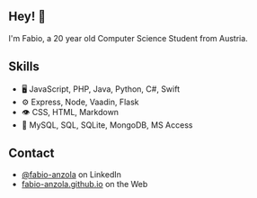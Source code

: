 ## Hey! 👋
I'm Fabio, a 20 year old Computer Science Student from Austria.

## Skills
- 🖥 JavaScript, PHP, Java, Python, C#, Swift
- ⚙️ Express, Node, Vaadin, Flask
- 👁️ CSS, HTML, Markdown
- 💽 MySQL, SQL, SQLite, MongoDB, MS Access

## Contact
- [@fabio-anzola](https://www.linkedin.com/in/fabio-anzola/) on LinkedIn
- [fabio-anzola.github.io](https://fabio-anzola.github.io) on the Web
